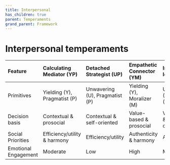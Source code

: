 ```yaml
---
title: Interpersonal
has_children: true
parent: Temperaments
grand_parent: Framework
---
```


# Interpersonal temperaments


| Feature           | Calculating Mediator (YP)  | Detached Strategist (UP) | Empathetic Connector (YM)    | Individualistic Idealist (UM)    |
| :--------------   | :--------------------| :-------------------| :---------------------- | :----------------------|
| Primitives | Yielding (Y), Pragmatist (P) | Unwavering (U), Pragmatist (P) | Yielding (Y), Moralizer (M)    | Unwavering (U), Moralizer (M)    |
| Decision basis    | Contextual & prosocial  | Contextual & self-oriented   | Value-based & prosocial | Value-based & self-oriented  |
| Social Priorities | Efficiency/utility & harmony | Efficiency/utility          | Authenticity & harmony         | Authenticity           |
| Emotional Engagement | Moderate | Low | High | Moderate |